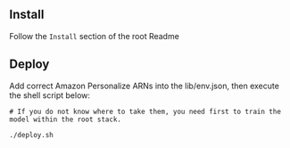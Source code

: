 ## Install
Follow the `Install` section of the root Readme

## Deploy
Add correct Amazon Personalize ARNs into the lib/env.json, then execute the shell script below:
```shell script
# If you do not know where to take them, you need first to train the model within the root stack. 

./deploy.sh
```